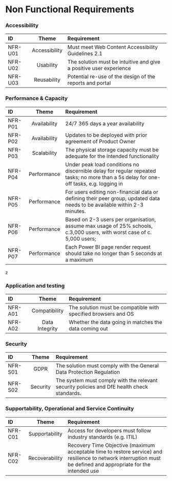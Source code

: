﻿# Non Functional Requirements

### Accessibility

| ID	     |    Theme	     | Requirement                                                        |
|:--------|:-------------:|:-------------------------------------------------------------------|
| NFR-U01 | Accessibility | Must meet Web Content Accessibility Guidelines 2.1                 |
| NFR-U02 |   Usability   | The solution must be intuitive and give a positive user experience |
| NFR-U03 |  Reusability  | Potential re-use of the design of the reports and portal           |


### Performance & Capacity

| ID	     |    Theme	    | Requirement                                                                                                                            |
|:--------|:------------:|:---------------------------------------------------------------------------------------------------------------------------------------|
| NFR-P01 | Availability | 24/7 365 days a year availability                                                                                                      |
| NFR-P02 | Availability | Updates to be deployed with prior agreement of Product Owner                                                                           |
| NFR-P03 | Scalability  | The physical storage capacity must be adequate for the intended functionality                                                          ||
| NFR-P04 | Performance  | Under peak load conditions no discernible delay for regular repeated tasks; no more than a 5s delay for one-off tasks, e.g. logging in |
| NFR-P05 | Performance  | For users editing non-financial data or defining their peer group, updated data needs to be available within 2-3 minutes.              |
| NFR-P06 | Performance  | Based on 2-3 users per organisation, assume max usage of 25% schools, c.3,000 users, with worst case of c. 5,000 users;                |
| NFR-P07 | Performance  | Each Power BI page render request should take no longer than 5 seconds at a maximum                                                    |
z

### Application and testing
| ID	     |     Theme	     | Requirement                                                    |
|:--------|:--------------:|:---------------------------------------------------------------|
| NFR-A01 | Compatibility  | The solution must be compatible with specified browsers and OS |
| NFR-A02 | Data Integrity | Whether the data going in matches the data coming out          |


### Security
| ID	     |  Theme	  | Requirement                                                                                |
|:--------|:--------:|:-------------------------------------------------------------------------------------------|
| NFR-S01 |   GDPR   | The solution must comply with the General Data Protection Regulation                       |
| NFR-S02 | Security | The system must comply with the relevant security policies and DfE health check standards. |


### Supportability, Operational and Service Continuity

| ID	     |     Theme	     | Requirement                                                                                                                                                      |
|:--------|:--------------:|:-----------------------------------------------------------------------------------------------------------------------------------------------------------------|
| NFR-C01 | Supportability | Access for developers must follow industry standards (e.g. ITIL)                                                                                                 |
| NFR-C02 | Recoverability | Recovery Time Objective (maximum acceptable time to restore service) and resilience to network interruption must be defined and appropriate for the intended use |



